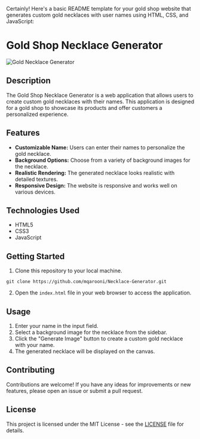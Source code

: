 Certainly! Here's a basic README template for your gold shop website that generates custom gold necklaces with user names using HTML, CSS, and JavaScript:

# Gold Shop Necklace Generator

![Gold Necklace Generator](logo.png)

## Description

The Gold Shop Necklace Generator is a web application that allows users to create custom gold necklaces with their names. This application is designed for a gold shop to showcase its products and offer customers a personalized experience.

## Features

- **Customizable Name:** Users can enter their names to personalize the gold necklace.
- **Background Options:** Choose from a variety of background images for the necklace.
- **Realistic Rendering:** The generated necklace looks realistic with detailed textures.
- **Responsive Design:** The website is responsive and works well on various devices.

## Technologies Used

- HTML5
- CSS3
- JavaScript

## Getting Started

1. Clone this repository to your local machine.

```
git clone https://github.com/mqarooni/Necklace-Generator.git
```

2. Open the `index.html` file in your web browser to access the application.

## Usage

1. Enter your name in the input field.
2. Select a background image for the necklace from the sidebar.
3. Click the "Generate Image" button to create a custom gold necklace with your name.
4. The generated necklace will be displayed on the canvas.

## Contributing

Contributions are welcome! If you have any ideas for improvements or new features, please open an issue or submit a pull request.

## License

This project is licensed under the MIT License - see the [LICENSE](LICENSE) file for details.
